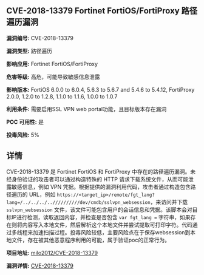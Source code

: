 ## CVE-2018-13379 Fortinet FortiOS/FortiProxy 路径遍历漏洞

**漏洞编号:** CVE-2018-13379

**漏洞类型:** 路径遍历

**影响应用:** Fortinet FortiOS/FortiProxy

**危害等级:** 高危，可能导致敏感信息泄露

**影响版本:** FortiOS 6.0.0 to 6.0.4, 5.6.3 to 5.6.7 and 5.4.6 to 5.4.12, FortiProxy 2.0.0, 1.2.0 to 1.2.8, 1.1.0 to 1.1.6, 1.0.0 to 1.0.7

**利用条件:** 需要启用SSL VPN web portal功能，且目标版本存在漏洞

**POC 可用性:** 是

**投毒风险:** 5%

## 详情

CVE-2018-13379 是 Fortinet FortiOS 和 FortiProxy 中存在的路径遍历漏洞。未经身份验证的攻击者可以通过构造特殊的 HTTP 请求下载系统文件，从而可能泄露敏感信息，例如 VPN 凭据。根据提供的漏洞利用代码，攻击者通过构造包含路径遍历的 URL，例如 `https://<target_ip>/remote/fgt_lang?lang=/../../../..//////////dev/cmdb/sslvpn_websession`，来访问并下载 `sslvpn_websession` 文件，该文件可能包含用户的会话信息和凭据。该脚本会对目标IP进行检测，读取返回内容，并检查是否包含 `var fgt_lang =` 字符串，如果存在则将内容写入本地文件，然后解析这个本地文件并尝试提取可打印字符。代码通过多线程来加速扫描过程。投毒风险较低，主要风险点在于保存websession到本地文件，存在被其他恶意程序利用的可能，属于验证poc的正常行为。

**项目地址:** [milo2012/CVE-2018-13379](https://github.com/milo2012/CVE-2018-13379)

**漏洞详情:** [CVE-2018-13379](https://nvd.nist.gov/vuln/detail/CVE-2018-13379)